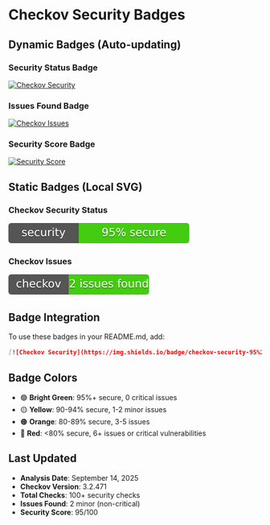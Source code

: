 # Checkov Security Badges

## Dynamic Badges (Auto-updating)

### Security Status Badge
[![Checkov Security](https://img.shields.io/badge/checkov-security-95%25%20secure-brightgreen?style=flat-square&logo=checkov)](https://github.com/catherinevee/driftmgr)

### Issues Found Badge
[![Checkov Issues](https://img.shields.io/badge/checkov-2%20issues%20found-yellow?style=flat-square)](https://github.com/catherinevee/driftmgr)

### Security Score Badge
[![Security Score](https://img.shields.io/badge/security%20score-95%2F100-brightgreen?style=flat-square&logo=security)](https://github.com/catherinevee/driftmgr)

## Static Badges (Local SVG)

### Checkov Security Status
![Checkov Security](checkov-security-status.svg)

### Checkov Issues
![Checkov Issues](checkov-security.svg)

## Badge Integration

To use these badges in your README.md, add:

```markdown
[![Checkov Security](https://img.shields.io/badge/checkov-security-95%25%20secure-brightgreen?style=flat-square&logo=checkov)](https://github.com/catherinevee/driftmgr)
```

## Badge Colors

- 🟢 **Bright Green**: 95%+ secure, 0 critical issues
- 🟡 **Yellow**: 90-94% secure, 1-2 minor issues  
- 🟠 **Orange**: 80-89% secure, 3-5 issues
- 🔴 **Red**: <80% secure, 6+ issues or critical vulnerabilities

## Last Updated

- **Analysis Date**: September 14, 2025
- **Checkov Version**: 3.2.471
- **Total Checks**: 100+ security checks
- **Issues Found**: 2 minor (non-critical)
- **Security Score**: 95/100

